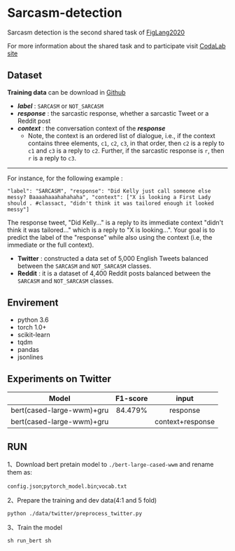# Sarcasm-detection

Sarcasm detection is the second shared task of [FigLang2020](https://sites.google.com/view/figlang2020/shared-tasks)

For more information about the shared task and to participate visit [CodaLab site](https://competitions.codalab.org/competitions/22247#learn_the_details-overview)

## Dataset

**Training data** can be download in [Github](https://github.com/EducationalTestingService/sarcasm)

- ***label*** : `SARCASM` or `NOT_SARCASM`
- ***response*** :  the sarcastic response, whether a sarcastic Tweet or a Reddit post
- ***context*** : the conversation context of the ***response***
	- Note, the context is an ordered list of dialogue, i.e., if the context contains three elements, `c1`, `c2`, `c3`, in that order, then `c2` is a reply to `c1` and `c3` is a reply to `c2`. Further, if the sarcastic response is `r`, then `r` is a reply to `c3`.
---
For instance, for the following example : 

`"label": "SARCASM", "response": "Did Kelly just call someone else messy? Baaaahaaahahahaha", "context": ["X is looking a First Lady should . #classact, "didn't think it was tailored enough it looked messy"]`

The response tweet, "Did Kelly..." is a reply to its immediate context "didn't think it was tailored..." which is a reply to "X is looking...". Your goal is to predict the label of the "response" while also using the context (i.e, the immediate or the full context).

- **Twitter** : constructed a data set of 5,000 English Tweets balanced between the `SARCASM` and `NOT_SARCASM` classes.
-  **Reddit** : it is a dataset of 4,400 Reddit posts balanced between the `SARCASM` and `NOT_SARCASM` classes.

## Envirement
- python 3.6
- torch 1.0+
- scikit-learn
- tqdm
- pandas
- jsonlines

## Experiments on Twitter

Model| F1-score | input
:-: | :-: | :-: |
bert(cased-large-wwm)+gru | 84.479% |  response
bert(cased-large-wwm)+gru |  |  context+response 

## RUN
1、Download bert pretain model to `./bert-large-cased-wwm` and rename them as:

`config.json`;`pytorch_model.bin`;`vocab.txt`

2、Prepare the training and dev data(4:1 and 5 fold)

	python ./data/twitter/preprocess_twitter.py 

3、Train the model

	sh run_bert sh

